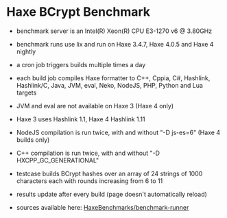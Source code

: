 # Haxe BCrypt Benchmark

* benchmark server is an Intel(R) Xeon(R) CPU E3-1270 v6 @ 3.80GHz
* benchmark runs use lix and run on Haxe 3.4.7, Haxe 4.0.5 and Haxe 4 nightly
* a cron job triggers builds multiple times a day
* each build job compiles Haxe formatter to C++, Cppia, C#, Hashlink, Hashlink/C, Java, JVM, eval, Neko, NodeJS, PHP, Python and Lua targets
* JVM and eval are not available on Haxe 3 (Haxe 4 only)
* Haxe 3 uses Hashlink 1.1, Haxe 4 Hashlink 1.11
* NodeJS compilation is run twice, with and without "-D js-es=6" (Haxe 4 builds only)
* C++ compilation is run twice, with and without "-D HXCPP_GC_GENERATIONAL"

* testcase builds BCrypt hashes over an array of 24 strings of 1000 characters each with rounds increasing from 6 to 11

* results update after every build (page doesn't automatically reload)
* sources available here: [HaxeBenchmarks/benchmark-runner](https://github.com/HaxeBenchmarks/benchmark-runner)
